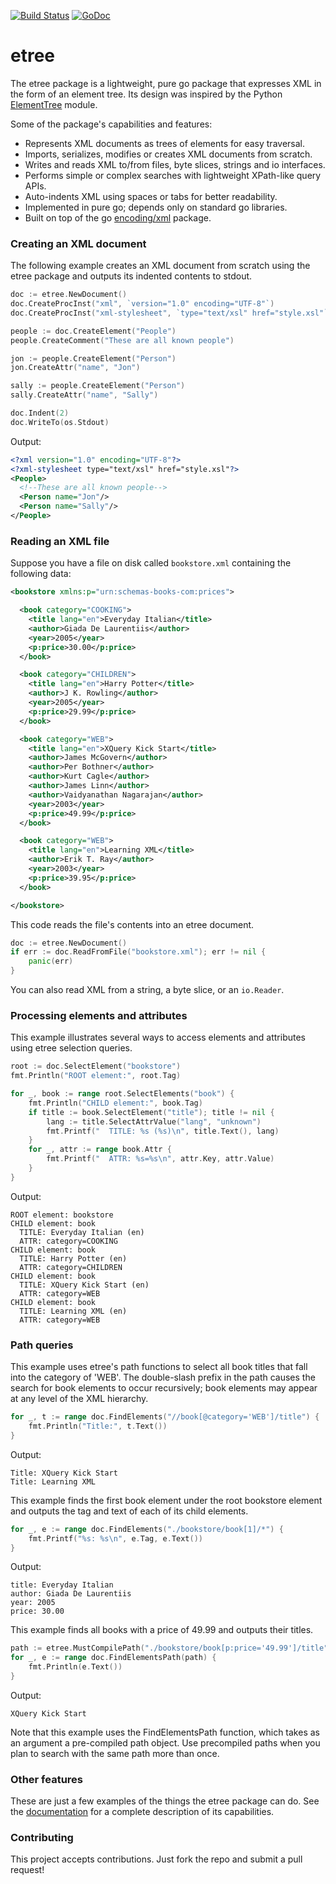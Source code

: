 [![Build Status](https://travis-ci.org/beevik/etree.svg?branch=master)](https://travis-ci.org/beevik/etree)
[![GoDoc](https://godoc.org/github.com/beevik/etree?status.svg)](https://godoc.org/github.com/beevik/etree)

etree
=====

The etree package is a lightweight, pure go package that expresses XML in
the form of an element tree.  Its design was inspired by the Python
[ElementTree](http://docs.python.org/2/library/xml.etree.elementtree.html)
module.

Some of the package's capabilities and features:

* Represents XML documents as trees of elements for easy traversal.
* Imports, serializes, modifies or creates XML documents from scratch.
* Writes and reads XML to/from files, byte slices, strings and io interfaces.
* Performs simple or complex searches with lightweight XPath-like query APIs.
* Auto-indents XML using spaces or tabs for better readability.
* Implemented in pure go; depends only on standard go libraries.
* Built on top of the go [encoding/xml](http://golang.org/pkg/encoding/xml)
  package.

### Creating an XML document

The following example creates an XML document from scratch using the etree
package and outputs its indented contents to stdout.
```go
doc := etree.NewDocument()
doc.CreateProcInst("xml", `version="1.0" encoding="UTF-8"`)
doc.CreateProcInst("xml-stylesheet", `type="text/xsl" href="style.xsl"`)

people := doc.CreateElement("People")
people.CreateComment("These are all known people")

jon := people.CreateElement("Person")
jon.CreateAttr("name", "Jon")

sally := people.CreateElement("Person")
sally.CreateAttr("name", "Sally")

doc.Indent(2)
doc.WriteTo(os.Stdout)
```

Output:
```xml
<?xml version="1.0" encoding="UTF-8"?>
<?xml-stylesheet type="text/xsl" href="style.xsl"?>
<People>
  <!--These are all known people-->
  <Person name="Jon"/>
  <Person name="Sally"/>
</People>
```

### Reading an XML file

Suppose you have a file on disk called `bookstore.xml` containing the
following data:

```xml
<bookstore xmlns:p="urn:schemas-books-com:prices">

  <book category="COOKING">
    <title lang="en">Everyday Italian</title>
    <author>Giada De Laurentiis</author>
    <year>2005</year>
    <p:price>30.00</p:price>
  </book>

  <book category="CHILDREN">
    <title lang="en">Harry Potter</title>
    <author>J K. Rowling</author>
    <year>2005</year>
    <p:price>29.99</p:price>
  </book>

  <book category="WEB">
    <title lang="en">XQuery Kick Start</title>
    <author>James McGovern</author>
    <author>Per Bothner</author>
    <author>Kurt Cagle</author>
    <author>James Linn</author>
    <author>Vaidyanathan Nagarajan</author>
    <year>2003</year>
    <p:price>49.99</p:price>
  </book>

  <book category="WEB">
    <title lang="en">Learning XML</title>
    <author>Erik T. Ray</author>
    <year>2003</year>
    <p:price>39.95</p:price>
  </book>

</bookstore>
```

This code reads the file's contents into an etree document.
```go
doc := etree.NewDocument()
if err := doc.ReadFromFile("bookstore.xml"); err != nil {
    panic(err)
}
```

You can also read XML from a string, a byte slice, or an `io.Reader`.

### Processing elements and attributes

This example illustrates several ways to access elements and attributes using
etree selection queries.
```go
root := doc.SelectElement("bookstore")
fmt.Println("ROOT element:", root.Tag)

for _, book := range root.SelectElements("book") {
    fmt.Println("CHILD element:", book.Tag)
    if title := book.SelectElement("title"); title != nil {
        lang := title.SelectAttrValue("lang", "unknown")
        fmt.Printf("  TITLE: %s (%s)\n", title.Text(), lang)
    }
    for _, attr := range book.Attr {
        fmt.Printf("  ATTR: %s=%s\n", attr.Key, attr.Value)
    }
}
```
Output:
```
ROOT element: bookstore
CHILD element: book
  TITLE: Everyday Italian (en)
  ATTR: category=COOKING
CHILD element: book
  TITLE: Harry Potter (en)
  ATTR: category=CHILDREN
CHILD element: book
  TITLE: XQuery Kick Start (en)
  ATTR: category=WEB
CHILD element: book
  TITLE: Learning XML (en)
  ATTR: category=WEB
```

### Path queries

This example uses etree's path functions to select all book titles that fall
into the category of 'WEB'.  The double-slash prefix in the path causes the
search for book elements to occur recursively; book elements may appear at any
level of the XML hierarchy.
```go
for _, t := range doc.FindElements("//book[@category='WEB']/title") {
    fmt.Println("Title:", t.Text())
}
```

Output:
```
Title: XQuery Kick Start
Title: Learning XML
```

This example finds the first book element under the root bookstore element and
outputs the tag and text of each of its child elements.
```go
for _, e := range doc.FindElements("./bookstore/book[1]/*") {
    fmt.Printf("%s: %s\n", e.Tag, e.Text())
}
```

Output:
```
title: Everyday Italian
author: Giada De Laurentiis
year: 2005
price: 30.00
```

This example finds all books with a price of 49.99 and outputs their titles.
```go
path := etree.MustCompilePath("./bookstore/book[p:price='49.99']/title")
for _, e := range doc.FindElementsPath(path) {
    fmt.Println(e.Text())
}
```

Output:
```
XQuery Kick Start
```

Note that this example uses the FindElementsPath function, which takes as an
argument a pre-compiled path object. Use precompiled paths when you plan to
search with the same path more than once.

### Other features

These are just a few examples of the things the etree package can do. See the
[documentation](http://godoc.org/github.com/beevik/etree) for a complete
description of its capabilities.

### Contributing

This project accepts contributions. Just fork the repo and submit a pull
request!
